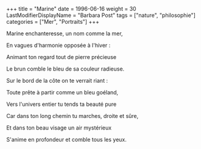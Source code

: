+++
title = "Marine"
date = 1996-06-16
weight = 30
LastModifierDisplayName = "Barbara Post"
tags = ["nature", "philosophie"]
categories = ["Mer", "Portraits"]
+++

Marine enchanteresse, un nom comme la mer,

En vagues d'harmonie opposée à l'hiver :

Animant ton regard tout de pierre précieuse

Le brun comble le bleu de sa couleur radieuse.

Sur le bord de la côte on te verrait riant :

Toute prête à partir comme un bleu goéland,

Vers l'univers entier tu tends ta beauté pure

Car dans ton long chemin tu marches, droite et sûre,

Et dans ton beau visage un air mystérieux

S'anime en profondeur et comble tous les yeux.
